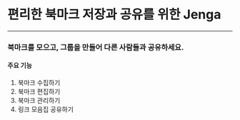 # 편리한 북마크 저장과 공유를 위한 Jenga
---

### 북마크를 모으고, 그룹을 만들어 다른 사람들과 공유하세요.



#### 주요 기능

1. 북마크 수집하기
2. 북마크 편집하기
3. 북마크 관리하기
4. 링크 모음집 공유하기





